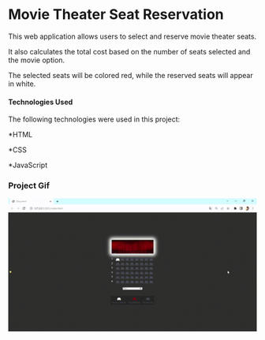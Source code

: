 <h1>Movie Theater Seat Reservation</h1>

<p>
This web application allows users to select and reserve movie theater seats.

It also calculates the total cost based on the number of seats selected and the movie option.

The selected seats will be colored red, while the reserved seats will appear in white.
</p>

<h4>Technologies Used</h4>
<p>
The following technologies were used in this project: 

*HTML

*CSS

*JavaScript
</p>

<h3>Project Gif</h3>

<img src="/SelectedCinemaSeat.gif">